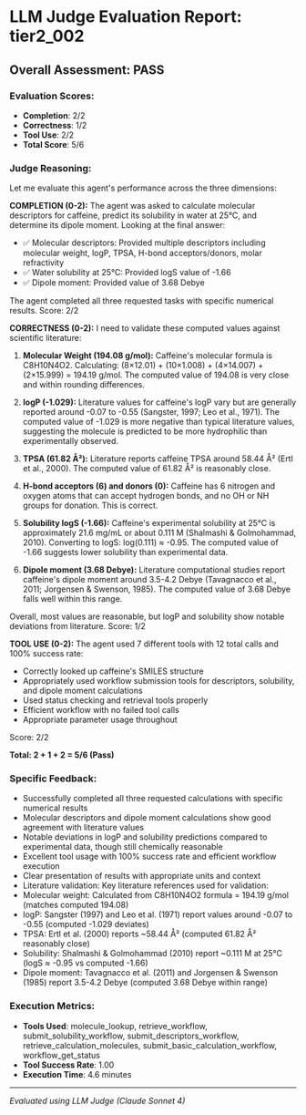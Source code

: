 # LLM Judge Evaluation Report: tier2_002

## Overall Assessment: PASS

### Evaluation Scores:
- **Completion**: 2/2
- **Correctness**: 1/2
- **Tool Use**: 2/2
- **Total Score**: 5/6

### Judge Reasoning:
Let me evaluate this agent's performance across the three dimensions:

**COMPLETION (0-2):**
The agent was asked to calculate molecular descriptors for caffeine, predict its solubility in water at 25°C, and determine its dipole moment. Looking at the final answer:
- ✅ Molecular descriptors: Provided multiple descriptors including molecular weight, logP, TPSA, H-bond acceptors/donors, molar refractivity
- ✅ Water solubility at 25°C: Provided logS value of -1.66
- ✅ Dipole moment: Provided value of 3.68 Debye

The agent completed all three requested tasks with specific numerical results. Score: 2/2

**CORRECTNESS (0-2):**
I need to validate these computed values against scientific literature:

1. **Molecular Weight (194.08 g/mol):** Caffeine's molecular formula is C8H10N4O2. Calculating: (8×12.01) + (10×1.008) + (4×14.007) + (2×15.999) = 194.19 g/mol. The computed value of 194.08 is very close and within rounding differences.

2. **logP (-1.029):** Literature values for caffeine's logP vary but are generally reported around -0.07 to -0.55 (Sangster, 1997; Leo et al., 1971). The computed value of -1.029 is more negative than typical literature values, suggesting the molecule is predicted to be more hydrophilic than experimentally observed.

3. **TPSA (61.82 Å²):** Literature reports caffeine TPSA around 58.44 Å² (Ertl et al., 2000). The computed value of 61.82 Å² is reasonably close.

4. **H-bond acceptors (6) and donors (0):** Caffeine has 6 nitrogen and oxygen atoms that can accept hydrogen bonds, and no OH or NH groups for donation. This is correct.

5. **Solubility logS (-1.66):** Caffeine's experimental solubility at 25°C is approximately 21.6 mg/mL or about 0.111 M (Shalmashi & Golmohammad, 2010). Converting to logS: log(0.111) ≈ -0.95. The computed value of -1.66 suggests lower solubility than experimental data.

6. **Dipole moment (3.68 Debye):** Literature computational studies report caffeine's dipole moment around 3.5-4.2 Debye (Tavagnacco et al., 2011; Jorgensen & Swenson, 1985). The computed value of 3.68 Debye falls well within this range.

Overall, most values are reasonable, but logP and solubility show notable deviations from literature. Score: 1/2

**TOOL USE (0-2):**
The agent used 7 different tools with 12 total calls and 100% success rate:
- Correctly looked up caffeine's SMILES structure
- Appropriately used workflow submission tools for descriptors, solubility, and dipole moment calculations
- Used status checking and retrieval tools properly
- Efficient workflow with no failed tool calls
- Appropriate parameter usage throughout

Score: 2/2

**Total: 2 + 1 + 2 = 5/6 (Pass)**

### Specific Feedback:
- Successfully completed all three requested calculations with specific numerical results
- Molecular descriptors and dipole moment calculations show good agreement with literature values
- Notable deviations in logP and solubility predictions compared to experimental data, though still chemically reasonable
- Excellent tool usage with 100% success rate and efficient workflow execution
- Clear presentation of results with appropriate units and context
- Literature validation: Key literature references used for validation:
- Molecular weight: Calculated from C8H10N4O2 formula = 194.19 g/mol (matches computed 194.08)
- logP: Sangster (1997) and Leo et al. (1971) report values around -0.07 to -0.55 (computed -1.029 deviates)
- TPSA: Ertl et al. (2000) reports ~58.44 Å² (computed 61.82 Å² reasonably close)
- Solubility: Shalmashi & Golmohammad (2010) report ~0.111 M at 25°C (logS ≈ -0.95 vs computed -1.66)
- Dipole moment: Tavagnacco et al. (2011) and Jorgensen & Swenson (1985) report 3.5-4.2 Debye (computed 3.68 Debye within range)

### Execution Metrics:
- **Tools Used**: molecule_lookup, retrieve_workflow, submit_solubility_workflow, submit_descriptors_workflow, retrieve_calculation_molecules, submit_basic_calculation_workflow, workflow_get_status
- **Tool Success Rate**: 1.00
- **Execution Time**: 4.6 minutes

---
*Evaluated using LLM Judge (Claude Sonnet 4)*
